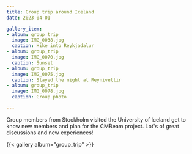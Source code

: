 ```yaml
---
title: Group trip around Iceland
date: 2023-04-01

gallery_item:
- album: group_trip
  image: IMG_0038.jpg
  caption: Hike into Reykjadalur
- album: group_trip
  image: IMG_0070.jpg
  caption: Sunset
- album: group_trip
  image: IMG_0075.jpg
  caption: Stayed the night at Reynivellir
- album: group_trip
  image: IMG_0078.jpg
  caption: Group photo

---
```


Group members from Stockholm visited the University of Iceland get to know new members and plan for the CMBeam project. Lot's of great discussions and new experiences!



{{< gallery album="group_trip" >}}
<!--more-->